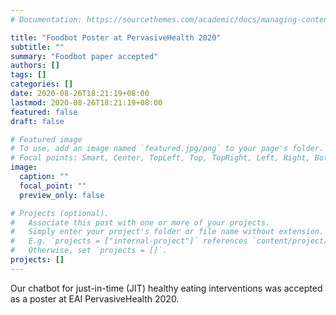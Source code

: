 ```yaml
---
# Documentation: https://sourcethemes.com/academic/docs/managing-content/

title: "Foodbot Poster at PervasiveHealth 2020"
subtitle: ""
summary: "Foodbot paper accepted"
authors: []
tags: []
categories: []
date: 2020-08-26T18:21:19+08:00
lastmod: 2020-08-26T18:21:19+08:00
featured: false
draft: false

# Featured image
# To use, add an image named `featured.jpg/png` to your page's folder.
# Focal points: Smart, Center, TopLeft, Top, TopRight, Left, Right, BottomLeft, Bottom, BottomRight.
image:
  caption: ""
  focal_point: ""
  preview_only: false

# Projects (optional).
#   Associate this post with one or more of your projects.
#   Simply enter your project's folder or file name without extension.
#   E.g. `projects = ["internal-project"]` references `content/project/deep-learning/index.md`.
#   Otherwise, set `projects = []`.
projects: []
---
```

Our chatbot for just-in-time (JIT) healthy eating interventions was accepted as a poster at EAI PervasiveHealth 2020.